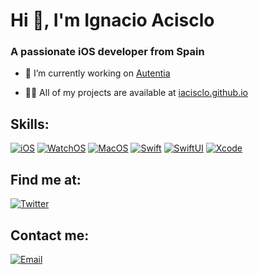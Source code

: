 <h1 align="left">Hi 👋, I'm Ignacio Acisclo</h1>
<h3 align="left">A passionate iOS developer from Spain</h3>

- 💼 I’m currently working on [Autentia](https://www.autentia.com)

- 👨‍💻 All of my projects are available at [iacisclo.github.io](https://iacisclo.github.io)

## Skills:
[![iOS](https://img.shields.io/badge/iOS-999999?style=for-the-badge&logo=apple&logoColor=white&labelColor=101010)]()
[![WatchOS](https://img.shields.io/badge/WatchOS-23999?style=for-the-badge&logo=apple&logoColor=white&labelColor=101010)]()
[![MacOS](https://img.shields.io/badge/MacOS-1575F9?style=for-the-badge&logo=apple&logoColor=white&labelColor=101010)]()
[![Swift](https://img.shields.io/badge/Swift-FA7343?style=for-the-badge&logo=swift&logoColor=white&labelColor=101010)]()
[![SwiftUI](https://img.shields.io/badge/SwiftUI-FA3443?style=for-the-badge&logo=swift&logoColor=white&labelColor=101010)]()
[![Xcode](https://img.shields.io/badge/Xcode-1575F9?style=for-the-badge&logo=xcode&logoColor=white&labelColor=101010)]()


## Find me at:

[![Twitter](https://img.shields.io/badge/Twitter-@iacisclo-1DA1F2?style=for-the-badge&logo=twitter&logoColor=white&labelColor=101010)](https://twitter.com/iacisclo)


## Contact me:

[![Email](https://img.shields.io/badge/iacisclo@gmail.com-my_personal_email_-D14836?style=for-the-badge&logo=gmail&logoColor=white&labelColor=101010)](mailto:iacisclo@gmail.com)
